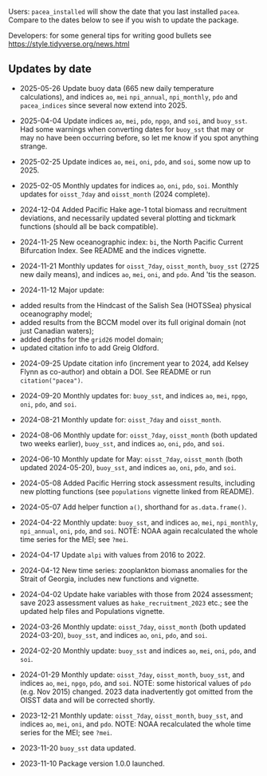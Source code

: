 Users: `pacea_installed` will show the date that you last installed `pacea`.
Compare to the dates below to see if you wish to update the package.

Developers: for some general tips for writing good bullets see https://style.tidyverse.org/news.html

## Updates by date

* 2025-05-26 Update buoy data (665 new daily temperature calculations), and indices `ao`, `mei`
  `npi_annual`, `npi_monthly`, `pdo` and `pacea_indices` since several now extend
  into 2025.

* 2025-04-04 Update indices `ao`, `mei`, `pdo`, `npgo`, and `soi`, and
  `buoy_sst`. Had some warnings when converting dates for `buoy_sst` that may or
  may no have been occurring before, so let me know if you spot anything strange.

* 2025-02-25 Update indices `ao`, `mei`, `oni`, `pdo`, and `soi`, some now up to
  2025.

* 2025-02-05 Monthly updates for indices `ao`, `oni`, `pdo`, `soi`. Monthly
  updates for `oisst_7day` and `oisst_month` (2024 complete).

* 2024-12-04 Added Pacific Hake age-1 total biomass and recruitment deviations,
  and necessarily updated several plotting and tickmark functions (should all be back
  compatible).

* 2024-11-25 New oceanographic index: `bi`, the North Pacific Current
  Bifurcation Index. See README and the indices vignette.

* 2024-11-21 Monthly updates for `oisst_7day`, `oisst_month`, `buoy_sst` (2725
  new daily means), and indices `ao`, `mei`, `oni`, and `pdo`. And 'tis the season.

* 2024-11-12 Major update:
 - added results from the Hindcast of the Salish Sea (HOTSSea) physical
 oceanography model;
 - added results from the BCCM model over its full original domain (not just
 Canadian waters);
 - added depths for the `grid26` model domain;
 - updated citation info to add Greig Oldford.

* 2024-09-25 Update citation info (increment year to 2024, add Kelsey Flynn as
  co-author) and obtain a DOI. See README or run `citation("pacea")`.

* 2024-09-20 Monthly updates for: `buoy_sst`, and indices `ao`, `mei`, `npgo`, `oni`, `pdo`, and `soi`.

* 2024-08-21 Monthly update for: `oisst_7day` and `oisst_month`.

* 2024-08-06 Monthly update for: `oisst_7day`, `oisst_month` (both updated two
  weeks earlier), `buoy_sst`, and indices `ao`, `oni`, `pdo`, and `soi`.

* 2024-06-10 Monthly update for May: `oisst_7day`, `oisst_month` (both updated 2024-05-20), `buoy_sst`, and indices `ao`, `oni`, `pdo`, and `soi`.

* 2024-05-08 Added Pacific Herring stock assessment results, including new
  plotting functions (see `populations` vignette linked from README).

* 2024-05-07 Add helper function `a()`, shorthand for `as.data.frame()`.

* 2024-04-22 Monthly update: `buoy_sst`, and indices `ao`, `mei`, `npi_monthly`,
  `npi_annual`, `oni`, `pdo`, and `soi`. NOTE: NOAA again recalculated the whole
  time series for the MEI; see `?mei`.

* 2024-04-17 Update `alpi` with values from 2016 to 2022.

* 2024-04-12 New time series: zooplankton biomass anomalies for the Strait of Georgia,
  includes new functions and vignette.

* 2024-04-02 Update hake variables with those from 2024 assessment; save 2023
  assessment values as `hake_recruitment_2023` etc.; see the updated help files
  and Populations vignette.

* 2024-03-26 Monthly update: `oisst_7day`, `oisst_month` (both updated 2024-03-20), `buoy_sst`, and indices `ao`, `oni`, `pdo`, and `soi`.

* 2024-02-20 Monthly update: `buoy_sst` and indices `ao`, `mei`, `oni`, `pdo`, and
  `soi`.

* 2024-01-29 Monthly update: `oisst_7day`, `oisst_month`, `buoy_sst`, and
  indices `ao`, `mei`, `npgo`, `pdo`, and `soi`. NOTE: some historical values
  of `pdo` (e.g. Nov 2015) changed. 2023 data inadvertently got omitted from
  the OISST data and will be corrected shortly.

* 2023-12-21 Monthly update: `oisst_7day`, `oisst_month`, `buoy_sst`, and indices `ao`, `mei`, `oni`, and `pdo`. NOTE: NOAA recalculated the whole time series for the MEI; see `?mei`.

* 2023-11-20 `buoy_sst` data updated.

* 2023-11-10 Package version 1.0.0 launched.
